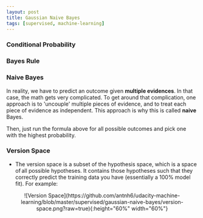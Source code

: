 ```yaml
---
layout: post
title: Gaussian Naive Bayes
tags: [supervised, machine-learning]
---
```



### Conditional Probability
 
### Bayes Rule
### Naive Bayes 
In reality, we have to predict an outcome given **multiple evidences**. In that case, the math gets very complicated. To get around that complication, one approach is to 'uncouple' multiple pieces of evidence, and to treat each piece of evidence as independent. This approach is why this is called **naive** Bayes.

Then, just run the formula above for all possible outcomes and pick one with the highest probability.



### Version Space

* The version space is a subset of the hypothesis space, which is a space of all possible hypotheses. It contains those hypotheses such that they correctly predict the training data you have (essentially a 100% model fit). For example:
<p align="center">
![Version Space](https://github.com/antnh6/udacity-machine-learning/blob/master/supervised/gaussian-naive-bayes/version-space.png?raw=true){:height="60%" width="60%"}
</p>
